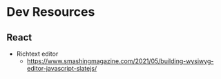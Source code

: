 # Dev Resources

## React
* Richtext editor
  - https://www.smashingmagazine.com/2021/05/building-wysiwyg-editor-javascript-slatejs/
